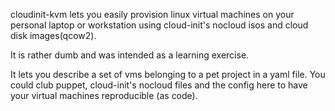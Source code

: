 cloudinit-kvm lets you easily provision linux virtual machines on your 
personal laptop or workstation using cloud-init's nocloud isos and 
cloud disk images(qcow2).

It is rather dumb and was intended as a learning exercise.

It lets you describe a set of vms belonging to a pet project in a yaml
file. You could club puppet, cloud-init's nocloud files and the config
here to have your virtual machines reproducible (as code).
